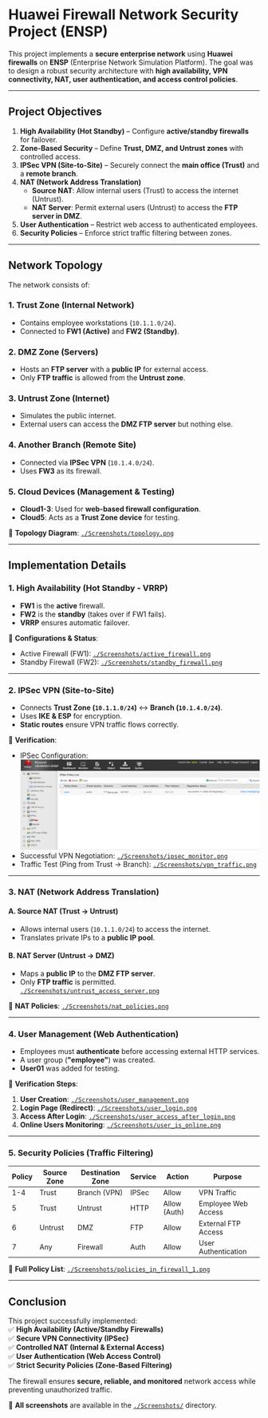 # **Huawei Firewall Network Security Project (ENSP)**  

This project implements a **secure enterprise network** using **Huawei firewalls** on **ENSP** (Enterprise Network Simulation Platform). The goal was to design a robust security architecture with **high availability, VPN connectivity, NAT, user authentication, and access control policies**.  

---

## **Project Objectives**  
1. **High Availability (Hot Standby)** – Configure **active/standby firewalls** for failover.  
2. **Zone-Based Security** – Define **Trust, DMZ, and Untrust zones** with controlled access.  
3. **IPSec VPN (Site-to-Site)** – Securely connect the **main office (Trust)** and a **remote branch**.  
4. **NAT (Network Address Translation)**  
   - **Source NAT**: Allow internal users (Trust) to access the internet (Untrust).  
   - **NAT Server**: Permit external users (Untrust) to access the **FTP server in DMZ**.  
5. **User Authentication** – Restrict web access to authenticated employees.  
6. **Security Policies** – Enforce strict traffic filtering between zones.  

---

## **Network Topology**  
The network consists of:  

### **1. Trust Zone (Internal Network)**  
- Contains employee workstations (`10.1.1.0/24`).  
- Connected to **FW1 (Active)** and **FW2 (Standby)**.  

### **2. DMZ Zone (Servers)**  
- Hosts an **FTP server** with a **public IP** for external access.  
- Only **FTP traffic** is allowed from the **Untrust zone**.  

### **3. Untrust Zone (Internet)**  
- Simulates the public internet.  
- External users can access the **DMZ FTP server** but nothing else.  

### **4. Another Branch (Remote Site)**  
- Connected via **IPSec VPN** (`10.1.4.0/24`).  
- Uses **FW3** as its firewall.  

### **5. Cloud Devices (Management & Testing)**  
- **Cloud1-3**: Used for **web-based firewall configuration**.  
- **Cloud5**: Acts as a **Trust Zone device** for testing.  

📌 **Topology Diagram**: [`./Screenshots/topology.png`](./Screenshots/topology.png)  

---

## **Implementation Details**  

### **1. High Availability (Hot Standby - VRRP)**  
- **FW1** is the **active** firewall.  
- **FW2** is the **standby** (takes over if FW1 fails).  
- **VRRP** ensures automatic failover.  

📌 **Configurations & Status**:  
- Active Firewall (FW1): [`./Screenshots/active_firewall.png`](./Screenshots/active_firewall.png)  
- Standby Firewall (FW2): [`./Screenshots/standby_firewall.png`](./Screenshots/standby_firewall.png)  

---

### **2. IPSec VPN (Site-to-Site)**  
- Connects **Trust Zone (`10.1.1.0/24`)** ↔ **Branch (`10.1.4.0/24`)**.  
- Uses **IKE & ESP** for encryption.  
- **Static routes** ensure VPN traffic flows correctly.  

📌 **Verification**:  
- IPSec Configuration: ![`./Screenshots/ipsec.png`](./Screenshots/ipsec.png)  
- Successful VPN Negotiation: [`./Screenshots/ipsec_monitor.png`](./Screenshots/ipsec_monitor.png)  
- Traffic Test (Ping from Trust → Branch): [`./Screenshots/vpn_traffic.png`](./Screenshots/vpn_traffic.png)  

---

### **3. NAT (Network Address Translation)**  
#### **A. Source NAT (Trust → Untrust)**  
- Allows internal users (`10.1.1.0/24`) to access the internet.  
- Translates private IPs to a **public IP pool**.  

#### **B. NAT Server (Untrust → DMZ)**  
- Maps a **public IP** to the **DMZ FTP server**.  
- Only **FTP traffic** is permitted.  
 [`./Screenshots/untrust_access_server.png`](./Screenshots/untrust_access_server.png)

📌 **NAT Policies**: [`./Screenshots/nat_policies.png`](./Screenshots/nat_policies.png)  

---

### **4. User Management (Web Authentication)**  
- Employees must **authenticate** before accessing external HTTP services.  
- A user group (**"employee"**) was created.  
- **User01** was added for testing.  

📌 **Verification Steps**:  
1. **User Creation**: [`./Screenshots/user_management.png`](./Screenshots/user_management.png)  
2. **Login Page (Redirect)**: [`./Screenshots/user_login.png`](./Screenshots/user_login.png)  
3. **Access After Login**: [`./Screenshots/user_access_after_login.png`](./Screenshots/user_access_after_login.png)  
4. **Online Users Monitoring**: [`./Screenshots/user_is_online.png`](./Screenshots/user_is_online.png)  

---

### **5. Security Policies (Traffic Filtering)**  
| Policy | Source Zone | Destination Zone | Service | Action | Purpose |
|--------|-------------|------------------|---------|--------|---------|
| 1-4    | Trust       | Branch (VPN)     | IPSec   | Allow  | VPN Traffic |
| 5      | Trust       | Untrust          | HTTP    | Allow (Auth) | Employee Web Access |
| 6      | Untrust     | DMZ              | FTP     | Allow  | External FTP Access |
| 7      | Any         | Firewall         | Auth    | Allow  | User Authentication |

📌 **Full Policy List**: [`./Screenshots/policies_in_firewall_1.png`](./Screenshots/policies_in_firewall_1.png)  

---

## **Conclusion**  
This project successfully implemented:  
✅ **High Availability (Active/Standby Firewalls)**  
✅ **Secure VPN Connectivity (IPSec)**  
✅ **Controlled NAT (Internal & External Access)**  
✅ **User Authentication (Web Access Control)**  
✅ **Strict Security Policies (Zone-Based Filtering)**  

The firewall ensures **secure, reliable, and monitored** network access while preventing unauthorized traffic.  

📂 **All screenshots** are available in the [`./Screenshots/`](./Screenshots/) directory.  
